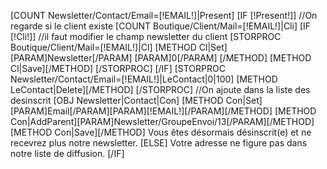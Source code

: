 [COUNT Newsletter/Contact/Email=[!EMAIL!]|Present]
[IF [!Present!]]
    //On regarde si le client existe
    [COUNT Boutique/Client/Mail=[!EMAIL!]|Cli]
    [IF [!Cli!]]
	//il faut modifier le champ newsletter du client
	[STORPROC Boutique/Client/Mail=[!EMAIL!]|Cl]
	    [METHOD Cl|Set]
		[PARAM]Newsletter[/PARAM]
		[PARAM]0[/PARAM]
	    [/METHOD]
	    [METHOD Cl|Save][/METHOD]
	[/STORPROC]
    [/IF]
    [STORPROC Newsletter/Contact/Email=[!EMAIL!]|LeContact|0|100]
	[METHOD LeContact|Delete][/METHOD]
    [/STORPROC]
    //On ajoute dans la liste des desinscrit
    [OBJ Newsletter|Contact|Con]
    [METHOD Con|Set][PARAM]Email[/PARAM][PARAM][!EMAIL!][/PARAM][/METHOD]
    [METHOD Con|AddParent][PARAM]Newsletter/GroupeEnvoi/13[/PARAM][/METHOD]
    [METHOD Con|Save][/METHOD]
Vous &ecirc;tes d&eacute;sormais d&eacute;sinscrit(e) et ne recevrez plus notre newsletter.
[ELSE]
Votre adresse ne figure pas dans notre liste de diffusion.
[/IF]
